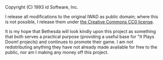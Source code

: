 Copyright (C) 1993 id Software, Inc.

I release all modifications to the original IWAD as public domain; where
this is not possible, I release them under
[the Creative Commons CC0 license](https://creativecommons.org/public-domain/cc0/).

It is my hope that Bethesda will look kindly upon this project as something
that both serves a practical purpose (providing a useful base for "It Plays
Doom! projects) and continues to promote their game.
I am not redistributing anything they have not already made available for
free to the public, nor am I making any money off this project.

